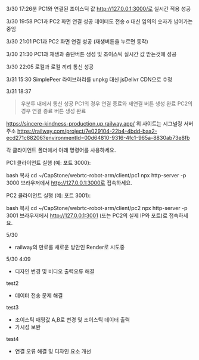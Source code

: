 3/30 17:26분 PC1와 연결된 조이스틱 값 http://127.0.0.1:3000/로 실시간 적용 성공



3/30 19:58 PC1과 PC2 화면 연결 성공 데이터도 전송 o 대신 임의의 숫자가 넘어가는 중임

3/30 21:01 PC1과 PC2 화면 연결 성공 (재생버튼을 누르면 동작)

3/30 21:30 PC1과 재생과 중단버튼 생성 및 조이스틱 실시간 값 받는것에 성공

3/30 22:05 로컬과 로컬 끼리 통신 성공

3/31 15:30 SimplePeer 라이브러리를 unpkg 대신 jsDelivr CDN으로 수정

3/31 18:37
> 우분투 내에서 통신 성공
> PC1의 경우 연결 종료와 재연결 버튼 생성 완료
> PC2의 경우 연결 종료 버튼 생성 완료


https://sincere-kindness-production.up.railway.app/
위 사이트는 시그널링 서버주소
https://railway.com/project/7e029104-22b4-4bdd-baa2-ecd271c88206?environmentId=00d64810-9316-4fc1-965a-8830ab73e8fb


각 클라이언트 폴더에서 아래 명령어를 사용하세요.

PC1 클라이언트 실행 (예: 포트 3000):

bash
복사
cd ~/CapStone/webrtc-robot-arm/client/pc1
npx http-server -p 3000
브라우저에서 http://127.0.0.1:3000로 접속하세요.

PC2 클라이언트 실행 (예: 포트 3001):

bash
복사
cd ~/CapStone/webrtc-robot-arm/client/pc2
npx http-server -p 3001
브라우저에서 http://127.0.0.1:3001 (또는 PC2의 실제 IP와 포트)로 접속하세요.


5/30
- railway의 만료롤 새로운 방안인 Render로 시도중

5/30 4:09
- 디자인 변경 및 비디오 출력오류 해결

test2
- 데이터 전송 문제 해결

test3
- 조이스틱 매핑값 A,B로 변경 및 조이스틱 데이터 출력
- 가시성 보완

test4
- 연결 오류 해결 및 디자인 요소 개선